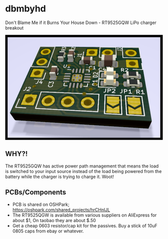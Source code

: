 # dbmbyhd
Don't Blame Me if it Burns Your House Down - RT9525GQW LiPo charger breakout

![omnomnom](/outputs/dbmbyhd.png)


## WHY?!

The RT9525GQW has active power path management that means the load is switched to your
input source instead of the load being powered from the battery while the charger
is trying to charge it. Woot!

## PCBs/Components

- PCB is shared on OSHPark; https://oshpark.com/shared_projects/hrCHnlJL
- The RT9525QGW is available from various suppliers on AliExpress for about $1, On taobao they are about $.50
- Get a cheap 0603 resistor/cap kit for the passives. Buy a stick of 10uF 0805 caps from ebay or whatever.

